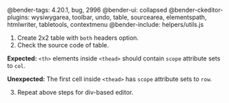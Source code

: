 @bender-tags: 4.20.1, bug, 2996
@bender-ui: collapsed
@bender-ckeditor-plugins: wysiwygarea, toolbar, undo, table, sourcearea, elementspath, htmlwriter, tabletools, contextmenu
@bender-include: helpers/utils.js

1. Create 2x2 table with `both` headers option.
2. Check the source code of table.

**Expected:** `<th>` elements inside `<thead>` should contain `scope` attribute sets to `col`.

**Unexpected:** The first cell inside `<thead>` has `scope` attribute sets to `row`.

3. Repeat above steps for div-based editor.

